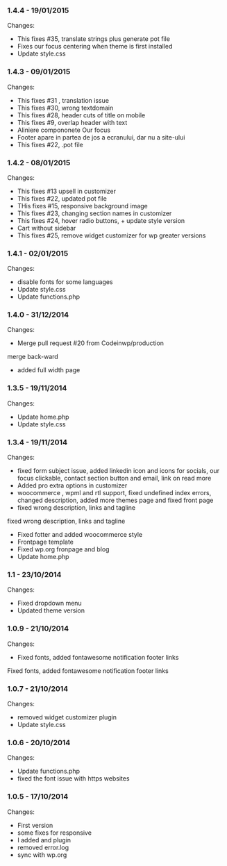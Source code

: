 

### 1.4.4 - 19/01/2015

 Changes: 


 * This fixes #35, translate strings plus generate pot file
 * Fixes our focus centering when theme is first installed
 * Update style.css


### 1.4.3 - 09/01/2015

 Changes: 


 * This fixes #31 , translation issue
 * This fixes #30, wrong textdomain
 * This fixes #28, header cuts of title on mobile
 * This fixes #9, overlap header with text
 * Aliniere compononete Our focus
 * Footer apare in partea de jos a ecranului, dar nu a site-ului
 * This fixes #22, .pot file


### 1.4.2 - 08/01/2015

 Changes: 


 * This fixes #13 upsell in customizer
 * This fixes #22, updated pot file
 * THis fixes #15, responsive background image
 * This fixes #23, changing section names in customizer
 * This fixes #24, hover radio buttons, + update style version
 * Cart without sidebar
 * This fixes #25, remove widget customizer for wp greater versions


### 1.4.1 - 02/01/2015

 Changes: 


 * disable fonts for some languages
 * Update style.css
 * Update functions.php


### 1.4.0 - 31/12/2014

 Changes: 


 * Merge pull request #20 from Codeinwp/production

merge back-ward
 * added full width page


### 1.3.5 - 19/11/2014

 Changes: 


 * Update home.php
 * Update style.css


### 1.3.4 - 19/11/2014

 Changes: 


 * fixed form subject issue, added linkedin icon and icons for socials, our focus clickable, contact section button and email, link on read more
 * Added pro extra options in customizer
 * woocommerce , wpml and rtl support, fixed undefined index errors, changed description,  added more themes page and fixed front page
 * fixed wrong description, links and tagline

fixed wrong description, links and tagline
 * Fixed fotter and added woocommerce style
 * Frontpage template
 * Fixed wp.org fronpage and blog
 * Update home.php


### 1.1 - 23/10/2014

 Changes: 


 * Fixed dropdown menu
 * Updated theme version


### 1.0.9 - 21/10/2014

 Changes: 


 * Fixed fonts, added fontawesome   notification   footer links

Fixed fonts, added fontawesome   notification   footer links


### 1.0.7 - 21/10/2014

 Changes: 


 * removed widget customizer plugin
 * Update style.css


### 1.0.6 - 20/10/2014

 Changes: 


 * Update functions.php
 * fixed the font issue with https websites


### 1.0.5 - 17/10/2014

 Changes: 


 * First version
 * some fixes for responsive
 * I added <Product Rewiew> and <Tweet old post> plugin
 * removed error.log
 * sync with wp.org
